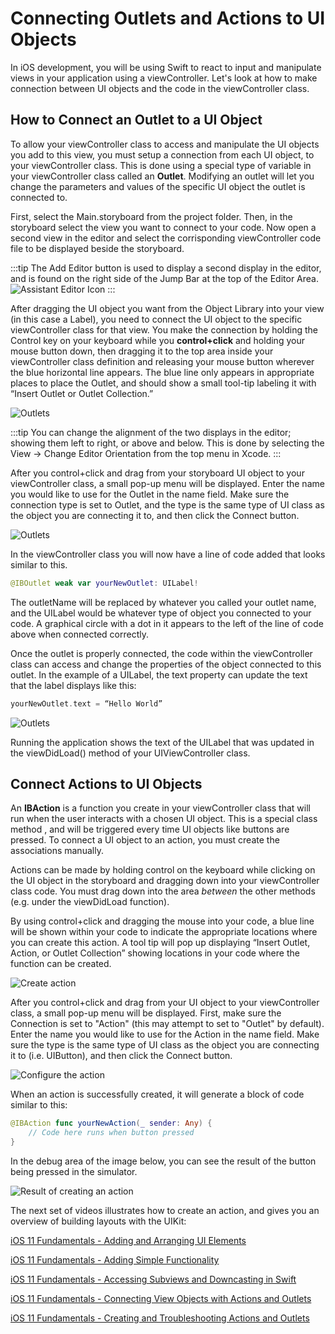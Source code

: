 # Connecting Outlets and Actions to UI Objects

In iOS development, you will be using Swift to react to input and manipulate views in your application using a viewController. Let's look at how to make connection between UI objects and the code in the viewController class.

## How to Connect an Outlet to a UI Object

To allow your viewController class to access and manipulate the UI objects you add to this view, you must setup a connection from each UI object, to your viewController class.  This is done using a special type of variable in your viewController class called an **Outlet**.  Modifying an outlet will let you change the parameters and values of the specific UI object the outlet is connected to.

First, select the Main.storyboard from the project folder.  Then, in the storyboard select the view you want to connect to your code.  Now open a second view in the editor and select the corrisponding viewController code file to be displayed beside the storyboard.

:::tip
The Add Editor button is used to display a second display in the editor, and is found on the right side of the Jump Bar at the top of the Editor Area.  
![Assistant Editor Icon](/F2020/assets/img/XcodeEditorOptionIcons.png)
:::

After dragging the UI object you want from the Object Library into your view (in this case a Label), you need to connect the UI object to the specific viewController class for that view.  You make the connection by holding the Control key on your keyboard while you **control+click** and holding your mouse button down, then dragging it to the top area inside your viewController class definition and releasing your mouse button wherever the blue horizontal line appears.  The blue line only appears in appropriate places to place the Outlet, and should show a small tool-tip labeling it with “Insert Outlet or Outlet Collection.”

![Outlets](/F2020/assets/img/Outlets_1.png)

:::tip
You can change the alignment of the two displays in the editor; showing them left to right, or above and below.  This is done by selecting the View -> Change Editor Orientation from the top menu in Xcode.
:::

After you control+click and drag from your storyboard UI object to your viewController class, a small pop-up menu will be displayed.  Enter the name you would like to use for the Outlet in the name field.  Make sure the connection type is set to Outlet, and the type is the same type of UI class as the object you are connecting it to, and then click the Connect button.

![Outlets](/F2020/assets/img/Outlets_2.png)

In the viewController class you will now have a line of code added that looks similar to this.

```swift
@IBOutlet weak var yourNewOutlet: UILabel!
```

The outletName will be replaced by whatever you called your outlet name, and the UILabel would be whatever type of object you connected to your code.  A graphical circle with a dot in it appears to the left of the line of code above when connected correctly.

Once the outlet is properly connected, the code within the viewController class can access and change the properties of the object connected to this outlet.  In the example of a UILabel, the text property can update the text that the label displays like this:

```swift
yourNewOutlet.text = “Hello World”
```

![Outlets](/F2020/assets/img/Outlets_3.png)

Running the application shows the text of the UILabel that was updated in the viewDidLoad() method of your UIViewController class.


## Connect Actions to UI Objects

An **IBAction** is a function you create in your viewController class that will run when the user interacts with a chosen UI object.  This is a special class method , and will be triggered every time UI objects like buttons are pressed.  To connect a UI object to an action, you must create the associations manually.  

Actions can be made by holding control on the keyboard while clicking on the UI object in the storyboard and dragging down into your viewController class code.  You must drag down into the area *between* the other methods (e.g. under the viewDidLoad function).

By using control+click and dragging the mouse into your code, a blue line will be shown within your code to indicate the appropriate locations where you can create this action.  A tool tip will pop up displaying “Insert Outlet, Action, or Outlet Collection” showing locations in your code where the function can be created.

![Create action](/F2020/assets/img/Actions_1.png)

After you control+click and drag from your UI object to your viewController class, a small pop-up menu will be displayed.  First, make sure the Connection is set to "Action" (this may attempt to set to "Outlet" by default).  Enter the name you would like to use for the Action in the name field.  Make sure the type is the same type of UI class as the object you are connecting it to (i.e. UIButton), and then click the Connect button.

![Configure the action](/F2020/assets/img/Actions_2.png)

When an action is successfully created, it will generate a block of code similar to this:

```swift
@IBAction func yourNewAction(_ sender: Any) {
    // Code here runs when button pressed
}
```

In the debug area of the image below, you can see the result of the button being pressed in the simulator.

![Result of creating an action](/F2020/assets/img/Actions_3.png)


The next set of videos illustrates how to create an action, and gives you an overview of building layouts with the UIKit:

[iOS 11 Fundamentals - Adding and Arranging UI Elements <Badge text="Pluralsight"/>](https://app.pluralsight.com/course-player?clipId=6f088078-bb88-4d2c-80e2-ca8cf4350d3d)

[iOS 11 Fundamentals - Adding Simple Functionality <Badge text="Pluralsight"/>](https://app.pluralsight.com/course-player?clipId=82e34173-616a-4523-84b0-d8d84a2b87f9)

[iOS 11 Fundamentals - Accessing Subviews and Downcasting in Swift <Badge text="Pluralsight"/>](https://app.pluralsight.com/course-player?clipId=c213fbf2-b9c4-4b69-a340-439a407b6c07)

[iOS 11 Fundamentals - Connecting View Objects with Actions and Outlets <Badge text="Pluralsight"/>](https://app.pluralsight.com/course-player?clipId=2d72054e-b63c-49de-9443-8cd7eef75770)

[iOS 11 Fundamentals - Creating and Troubleshooting Actions and Outlets <Badge text="Pluralsight"/>](https://app.pluralsight.com/course-player?clipId=2fd8c1a7-e9a6-4102-b823-be47bf94a47a)
